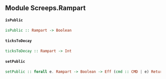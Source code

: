 ## Module Screeps.Rampart

#### `isPublic`

``` purescript
isPublic :: Rampart -> Boolean
```

#### `ticksToDecay`

``` purescript
ticksToDecay :: Rampart -> Int
```

#### `setPublic`

``` purescript
setPublic :: forall e. Rampart -> Boolean -> Eff (cmd :: CMD | e) ReturnCode
```


